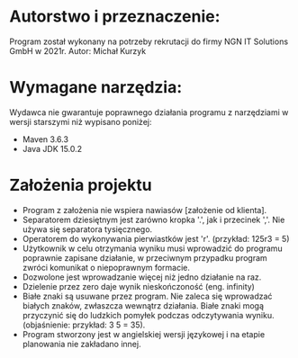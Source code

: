 # Autorstwo i przeznaczenie:
Program został wykonany na potrzeby rekrutacji do firmy NGN IT Solutions GmbH w 2021r.
Autor: Michał Kurzyk

# Wymagane narzędzia:
Wydawca nie gwarantuje poprawnego działania programu z narzędziami w wersji starszymi niż wypisano poniżej:
- Maven 3.6.3
- Java JDK 15.0.2

# Założenia projektu
- Program z założenia nie wspiera nawiasów [założenie od klienta].
- Separatorem dziesiętnym jest zarówno kropka '.', jak i przecinek ','. Nie używa się separatora tysięcznego.
- Operatorem do wykonywania pierwiastków jest 'r'. (przykład: 125r3 = 5)
- Użytkownik w celu otrzymania wyniku musi wprowadzić do programu poprawnie zapisane działanie, w przeciwnym przypadku program zwróci komunikat o niepoprawnym formacie.
- Dozwolone jest wprowadzanie więcej niż jedno działanie na raz.
- Dzielenie przez zero daje wynik nieskończoność (eng. infinity)
- Białe znaki są usuwane przez program. Nie zaleca się wprowadzać białych znaków, zwłaszcza wewnątrz działania. Białe znaki mogą przyczynić się do ludzkich pomyłek podczas odczytywania wyniku. (objaśnienie: przykład: 3 5 = 35).
- Program stworzony jest w angielskiej wersji językowej i na etapie planowania nie zakładano innej.